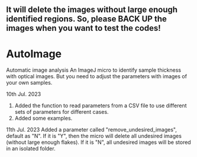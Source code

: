 ## It will delete the images without large enough identified regions. So, please BACK UP the images when you want to test the codes!

# AutoImage
Automatic image analysis
An ImageJ micro to identify sample thickness with optical images. But you need to adjust the parameters with images of your own samples.

10th Jul. 2023 
  1. Added the function to read parameters from a CSV file to use different sets of parameters for different cases.
  2. Added some examples.

11th Jul. 2023 
  Added a parameter called "remove_undesired_images", default as "N". 
  If it is "Y", then the micro will delete all undesired images (without large enough flakes). If it is "N", all undesired images will be stored in an isolated folder.
